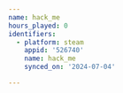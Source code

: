```yaml
---
name: hack_me
hours_played: 0
identifiers:
  - platform: steam
    appid: '526740'
    name: hack_me
    synced_on: '2024-07-04'

---
```

